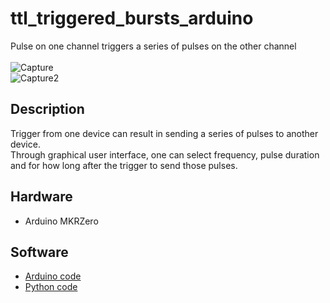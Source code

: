 # ttl_triggered_bursts_arduino
Pulse on one channel triggers a series of pulses on the other channel
<br><br>![Capture](https://user-images.githubusercontent.com/87764674/208109017-0e19b3ff-2312-4597-b0d3-085eaac7b5e4.PNG)
<br>![Capture2](https://user-images.githubusercontent.com/87764674/208115228-08cd887c-2b59-4f9a-81a5-64dadec7b5ee.PNG)

## Description
Trigger from one device can result in sending a series of pulses to another device.<br>
Through graphical user interface, one can select frequency, pulse duration and for how long after the trigger to send those pulses.
## Hardware
- Arduino MKRZero
## Software
- [Arduino code](https://github.com/ilo21/ttl_triggered_bursts_arduino/blob/main/TTL_triggered_bursts_Arduino/TTL_triggered_bursts_Arduino.ino)
- [Python code](https://github.com/ilo21/ttl_triggered_bursts_arduino/blob/main/TTL_triggered_bursts_Python/GUI2TTL_triggered_bursts_Arduino.py)
